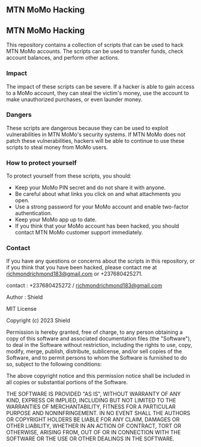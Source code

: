 ## MTN MoMo Hacking

## MTN MoMo Hacking

This repository contains a collection of scripts that can be used to hack MTN MoMo accounts. The scripts can be used to transfer funds, check account balances, and perform other actions.

### Impact

The impact of these scripts can be severe. If a hacker is able to gain access to a MoMo account, they can steal the victim's money, use the account to make unauthorized purchases, or even launder money.

### Dangers

These scripts are dangerous because they can be used to exploit vulnerabilities in MTN MoMo's security systems. If MTN MoMo does not patch these vulnerabilities, hackers will be able to continue to use these scripts to steal money from MoMo users.

### How to protect yourself

To protect yourself from these scripts, you should:

* Keep your MoMo PIN secret and do not share it with anyone.
* Be careful about what links you click on and what attachments you open.
* Use a strong password for your MoMo account and enable two-factor authentication.
* Keep your MoMo app up to date.
* If you think that your MoMo account has been hacked, you should contact MTN MoMo customer support immediately.

### Contact

If you have any questions or concerns about the scripts in this repository, or if you think that you have been hacked, please contact me at richmondrichmond183@gmail.com or +237680425271.


 
contact : +237680425272 / richmondrichmond183@gmail.com 

Author : Shield

MIT License

Copyright (c) 2023 Shield

Permission is hereby granted, free of charge, to any person obtaining a copy of this software and associated documentation files (the "Software"), to deal in the Software without restriction, including the rights to use, copy, modify, merge, publish, distribute, sublicense, and/or sell copies of the Software, and to permit persons to whom the Software is furnished to do so, subject to the following conditions:

The above copyright notice and this permission notice shall be included in all copies or substantial portions of the Software.

THE SOFTWARE IS PROVIDED "AS IS", WITHOUT WARRANTY OF ANY KIND, EXPRESS OR IMPLIED, INCLUDING BUT NOT LIMITED TO THE WARRANTIES OF MERCHANTABILITY, FITNESS FOR A PARTICULAR PURPOSE AND NONINFRINGEMENT. IN NO EVENT SHALL THE AUTHORS OR COPYRIGHT HOLDERS BE LIABLE FOR ANY CLAIM, DAMAGES OR OTHER LIABILITY, WHETHER IN AN ACTION OF CONTRACT, TORT OR OTHERWISE, ARISING FROM, OUT OF OR IN CONNECTION WITH THE SOFTWARE OR THE USE OR OTHER DEALINGS IN THE SOFTWARE.
